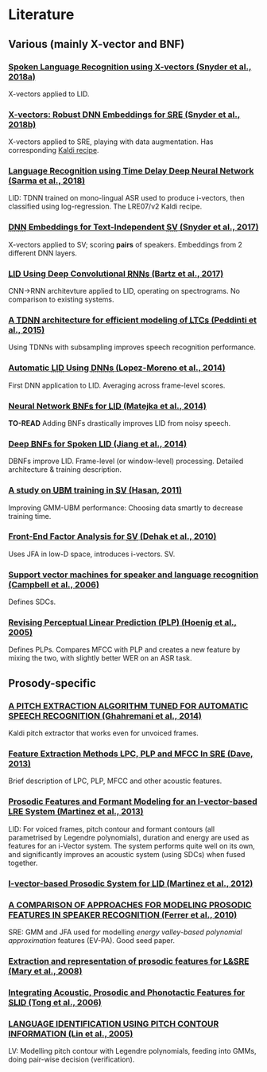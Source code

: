 # Literature

## Various (mainly X-vector and BNF)

### [Spoken Language Recognition using X-vectors (Snyder et al., 2018a)](papers/Snyder_et_al_2018.pdf)
X-vectors applied to LID.

### [X-vectors: Robust DNN Embeddings for <abbr title="Speaker Recognition">SRE</abbr> (Snyder et al., 2018b)](papers/Snyder_et_al_2018-1.pdf)
X-vectors applied to SRE, playing with data augmentation. Has corresponding [Kaldi recipe](https://github.com/kaldi-asr/kaldi/tree/master/egs/sre16/v2).

### [Language Recognition using Time Delay Deep Neural Network (Sarma et al., 2018)](papers/Sarma_et_al_2018.pdf)
LID: TDNN trained on mono-lingual ASR used to produce i-vectors, then classified using log-regression. The LRE07/v2 Kaldi recipe.

### [<abbr title="Deep Neural Network">DNN</abbr> Embeddings for Text-Independent <abbr title="Speaker Verification">SV</abbr> (Snyder et al., 2017)](papers/Snyder_et_al_2017.pdf)
X-vectors applied to SV; scoring **pairs** of speakers. Embeddings from 2 different DNN layers.

### [<abbr title="Language Identification">LID</abbr> Using Deep Convolutional <abbr title="Recurrent Neural Networks">RNNs</abbr> (Bartz et al., 2017)](papers/Bartz_et_al_2017.pdf)
CNN->RNN architevture applied to LID, operating on spectrograms. No comparison to existing systems.

### [A <abbr title="time delay neural network">TDNN</abbr> architecture for efficient modeling of <abbr title="long temporal contexts">LTCs</abbr> (Peddinti et al., 2015)](papers/Peddinti_et_al_2015.pdf)
Using TDNNs with subsampling improves speech recognition performance.

### [Automatic <abbr title="Language Identification">LID</abbr> Using <abbr title="Deep Neural Networks">DNNs</abbr> (Lopez-Moreno et al., 2014)](papers/Lopez-Moreno_et_al_2014.pdf)
First DNN application to LID. Averaging across frame-level scores.

### [Neural Network <abbr title="Bottleneck Features">BNFs</abbr> for <abbr title="Language Identification">LID</abbr> (Matejka et al., 2014)](papers/Matejka_et_al_2014.pdf)
**TO-READ** Adding BNFs drastically improves LID from noisy speech.

### [Deep <abbr title="Bottleneck Features">BNFs</abbr> for Spoken <abbr title="Language Identification">LID</abbr> (Jiang et al., 2014)](papers/Jiang_at_al_2014.pdf)
DBNFs improve LID. Frame-level (or window-level) processing. Detailed architecture & training description.

### [A study on <abbr title="Universal Background Model">UBM</abbr> training in <abbr title="Speaker Verification">SV</abbr> (Hasan, 2011)](papers/Hasan_2011.pdf)
Improving GMM-UBM performance: Choosing data smartly to decrease training time.

### [Front-End Factor Analysis for <abbr title="Speaker Verification">SV</abbr> (Dehak et al., 2010)](papers/Dehak_et_al_2010.pdf)
Uses JFA in low-D space, introduces i-vectors. SV.

### [Support vector machines for speaker and language recognition (Campbell et al., 2006)](papers/Campbell_et_al_2006.pdf)
Defines SDCs.

### [Revising Perceptual Linear Prediction (PLP) (Hoenig et al., 2005)](papers/Hoenig_et_al_2005.pdf)
Defines PLPs. Compares MFCC with PLP and creates a new feature by mixing the two, with slightly better WER on an ASR task.

## Prosody-specific

### [A PITCH EXTRACTION ALGORITHM TUNED FOR AUTOMATIC SPEECH RECOGNITION (Ghahremani et al., 2014)](papers/Ghahremani_et_al_2005.pdf)
Kaldi pitch extractor that works even for unvoiced frames.

### [Feature Extraction Methods LPC, PLP and MFCC In <abbr title="Speech Recognition">SRE</abbr> (Dave, 2013)](papers/Dave_2013.pdf)
Brief description of LPC, PLP, MFCC and other acoustic features.

### [Prosodic Features and Formant Modeling for an I-vector-based <abbr title="Language Recognition">LRE</abbr> System (Martinez et al., 2013)](papers/Martinez_et_al_2013.pdf)
LID: For voiced frames, pitch contour and formant contours (all parametrised by Legendre polynomials), duration and energy are used as features for an i-Vector system. The system performs quite well on its own, and significantly improves an acoustic system (using SDCs) when fused together.

### [I-vector-based Prosodic System for <abbr title="Language Identification">LID</abbr> (Martinez et al., 2012)](papers/Martinez_et_al_2012.pdf)

### [A COMPARISON OF APPROACHES FOR MODELING PROSODIC FEATURES IN SPEAKER RECOGNITION (Ferrer et al., 2010)](papers/Ferrer_et_al_2010.pdf)
SRE: GMM and JFA used for modelling _energy valley-based polynomial approximation_ features (EV-PA). Good seed paper.

### [Extraction and representation of prosodic features for <abbr title="language and speaker recognition">L&SRE</abbr> (Mary et al., 2008)](papers/Mary_et_al_2008.pdf)

### [Integrating Acoustic, Prosodic and Phonotactic Features for <abbr title="Spoken Language Identification">SLID</abbr> (Tong et al., 2006)](papers/Tong_et_al_2006.pdf)

### [LANGUAGE IDENTIFICATION USING PITCH CONTOUR INFORMATION (Lin et al., 2005)](papers/Lin_et_al_2005.pdf)
LV: Modelling pitch contour with Legendre polynomials, feeding into GMMs, doing pair-wise decision (verification).
